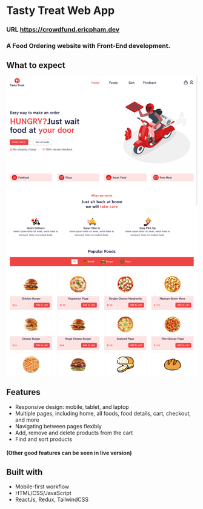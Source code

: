 # Tasty Treat Web App
### URL https://crowdfund.ericpham.dev
### A Food Ordering website with Front-End development.
## What to expect
![Tasty Treat](reviewProject.png)
## Features
- Responsive design: mobile, tablet, and laptop
- Multiple pages, including home, all foods, food details, cart, checkout, and more
- Navigating between pages flexibly
- Add, remove and delete products from the cart
- Find and sort products 
#### (Other good features can be seen in live version)
## Built with
- Mobile-first workflow
- HTML/CSS/JavaScript
- ReactJs, Redux, TailwindCSS
